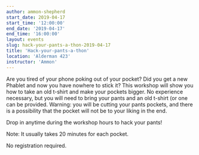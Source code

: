 ```yaml
---
author: ammon-shepherd
start_date: 2019-04-17
start_time: '12:00:00'
end_date: '2019-04-17'
end_time: '16:00:00'
layout: events
slug: hack-your-pants-a-thon-2019-04-17
title: 'Hack-your-pants-a-thon'
location: 'Alderman 423'
instructor: 'Ammon'
---
```

Are you tired of your phone poking out of your pocket? Did you get a new Phablet and now you have nowhere to stick it? This workshop will show you how to take an old t-shirt and make your pockets bigger. No experience necessary, but you will need to bring your pants and an old t-shirt (or one can be provided. Warning: you will be cutting your pants pockets, and there is a possibility that the pocket will not be to your liking in the end.

Drop in anytime during the workshop hours to hack your pants!

Note: It usually takes 20 minutes for each pocket.

No registration required.
